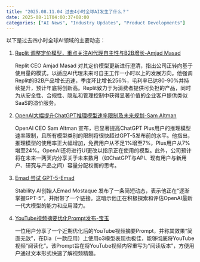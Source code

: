 ```yaml
---
title: "2025.08.11.04 过去4小时全球AI发生了什么？"
date: 2025-08-11T04:00:37+08:00
categories: ["AI News", "Industry Updates", "Product Developments"]
---
```


以下是过去四小时全球AI领域的主要动态：

1.  [Replit 调整定价模型，重点关注AI代理自主性与B2B增长-Amjad Masad](https://x.com/amasad/status/1954608256854458457)

    Replit CEO Amjad Masad 对其定价模型更新进行澄清，指出公司正转向基于使用量的模式，以适应AI代理未来可自主工作一小时以上的发展方向。他强调Replit的B2B产品增长迅速，季度环比增长256%，毛利率已达80-90%并持续提升，预计年底将创新高。Replit致力于为消费者提供可负担的产品，同时为从安全性、合规性、隐私和管理控制中获得显著价值的企业客户提供类似SaaS的溢价服务。

2.  [OpenAI大幅提升ChatGPT推理模型速率限制及未来规划-Sam Altman](https://x.com/sama/status/1954602880952115603)

    OpenAI CEO Sam Altman 宣布，已显著提高ChatGPT Plus用户的推理模型速率限制，且所有模型类别的限制将很快超过GPT-5发布前的水平。他指出，推理模型的使用率正大幅增加，免费用户从不足1%增至7%，Plus用户从7%增至24%。OpenAI还将进行UI更改以指示正在使用的模型。此外，公司预计将在未来一两天内分享关于未来数月（如ChatGPT与API、现有用户与新用户、研究与产品之间）容量分配权衡的思考。

3.  [Emad 尝试 GPT-5-Emad](https://x.com/EMostaque/status/1954600633824362833)

    Stability AI创始人Emad Mostaque 发布了一条简短动态，表示他正在“逐渐掌握GPT-5”，并附带了一个链接。这暗示他正在积极探索和评估OpenAI最新一代大模型的能力和应用潜力。

4.  [YouTube视频摘要优化Prompt发布-宝玉](https://x.com/dotey/status/1954601761215553667)

    一位用户分享了一个近期优化后的YouTube视频摘要Prompt，并称其效果“简直无敌”，在Dia（一款应用）上使用o3模型表现也极佳，能够彻底将YouTube视频“阅读化”。该Prompt旨在将YouTube视频内容重写为“阅读版本”，方便用户通过文本形式快速了解视频精髓。